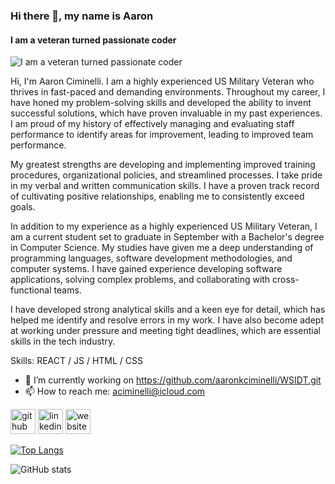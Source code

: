 ### Hi there 👋, my name is Aaron
#### I am a veteran turned passionate coder
![I am a veteran turned passionate coder](https://t3.ftcdn.net/jpg/06/26/45/72/240_F_626457242_Cv0KJ6LKjtkgZRgYmjr6ZIvdL3r8klHy.jpg)

Hi, I'm Aaron Ciminelli. I am a highly experienced US Military Veteran who thrives in fast-paced and demanding environments. Throughout my career, I have honed my problem-solving skills and developed the ability to invent successful solutions, which have proven invaluable in my past experiences. I am proud of my history of effectively managing and evaluating staff performance to identify areas for improvement, leading to improved team performance.

My greatest strengths are developing and implementing improved training procedures, organizational policies, and streamlined processes. I take pride in my verbal and written communication skills. I have a proven track record of cultivating positive relationships, enabling me to consistently exceed goals.

In addition to my experience as a highly experienced US Military Veteran, I am a current student set to graduate in September with a Bachelor's degree in Computer Science. My studies have given me a deep understanding of programming languages, software development methodologies, and computer systems. I have gained experience developing software applications, solving complex problems, and collaborating with cross-functional teams.

I have developed strong analytical skills and a keen eye for detail, which has helped me identify and resolve errors in my work. I have also become adept at working under pressure and meeting tight deadlines, which are essential skills in the tech industry.


Skills: REACT / JS / HTML / CSS

- 🔭 I’m currently working on https://github.com/aaronkciminelli/WSIDT.git 
- 📫 How to reach me: aciminelli@icloud.com 


[<img src='https://cdn.jsdelivr.net/npm/simple-icons@3.0.1/icons/github.svg' alt='github' height='40'>](https://github.com/aaronkciminelli)  [<img src='https://cdn.jsdelivr.net/npm/simple-icons@3.0.1/icons/linkedin.svg' alt='linkedin' height='40'>](https://www.linkedin.com/in/www.linkedin.com/in/aaron-ciminelli-92502a1b7/)  [<img src='https://cdn.jsdelivr.net/npm/simple-icons@3.0.1/icons/icloud.svg' alt='website' height='40'>](https://aaronciminelli.com/)  

[![Top Langs](https://github-readme-stats.vercel.app/api/top-langs/?username=aaronkciminelli)](https://github.com/anuraghazra/github-readme-stats)

![GitHub stats](https://github-readme-stats.vercel.app/api?username=aaronkciminelli&show_icons=true)  











